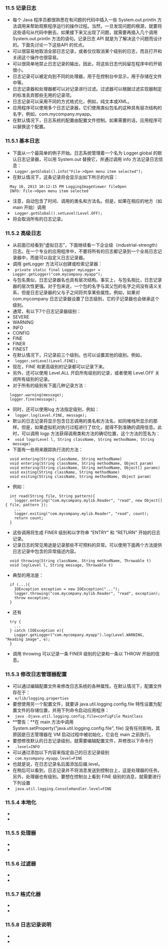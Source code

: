 ### 11.5 记录日志
- 每个 Java 程序员都很熟悉在有问题的代码中插入一些 System.out.println 方法调用来帮助观察程序运行的操作过程。当然，一旦发现问题的根源，就要将这些语句从代码中删去。如果接下来又出现了问题，就需要再插入几个调用 System.out.println 方法的语句。记录日志 API 就是为了解决这个问题而设计的。下面先讨论一下这些API 的优点。
- 可以很容易地取消全部日志记录，或者仅仅取消某个级别的日志，而且打开和关闭这个操作也很容易。
- 可以很简单地禁止日志记录的输出，因此，将这些日志代码留在程序中的开销很小。
- 日志记录可以被定向到不同的处理器，用于在控制台中显示，用于存储在文件中等。
- 日志记录器和处理器都可以对记录进行过滤。过滤器可以根据过滤实现器制定的标准丢弃那些无用的记录项。
- 日志记录可以采用不同的方式格式化，例如，纯文本或XML。
- 应用程序可以使用多个日志记录器，它们使用类似包名的这种具有层次结构的名字，例如，com.mycompany.myapp。
- 在默认情况下，日志系统的配置由配置文件控制。如果需要的话，应用程序可以替换这个配置。
### 11.5.1 基本日志
- 下面从一个最简单的例子开始。日志系统管理着一个名为 Logger.global 的默认日志记录器，可以用 System.out 替换它，并通过调用 info 方法记录日志信息：
- ` Logger.getGlobal().info("File->Open menu item selected");`
- 在默认情况下，这条记录将会显示出如下所示的内容：
```
  May 10, 2013 10:12:15 PM LoggingImageViewer fileOpen
  INFO: File->Open menu item selected
```
- 注意，自动包含了时间、调用的类名和方法名。但是，如果在相应的地方（如 main 开始）调用
- ` Logger.getGlobal().setLevel(Level.OFF);`
- 将会取消所有的日志记录。
> 
### 11.5.2 高级日志
- 从前面已经看到“虚拟日志”，下面继续看一下企业级（industrial-strength）日志。在一个专业的应用程序中，不要将所有的日志都记录到一个全局日志记录器中，而是可以自定义日志记录器。
- 调用 getLogger 方法可以创建或检索记录器：
- ` private static final Logger myLogger = Logger.getLogger("com.mycompany.myapp");`
- 与包名类似，日志记录器名也具有层次结构。事实上，与包名相比，日志记录器的层次性更强。对于包来说，一个包的名字与其父包的名字之间没有语义关系，但是日志记录器的父与子之间将共享某些属性。例如，如果对 com.mycompany 日志记录器设置了日志级别，它的子记录器也会继承这个级别。
- 通常，有以下7个日志记录器级别：
- SEVERE
- WARNING
- INFO
- CONFIG
- FINE
- FINER
- FINEST
- 在默认情况下，只记录前三个级别。也可以设置其他的级别。例如，
- ` logger.setLevel(Level.FINE);`
- 现在，FINE 和更高级别的记录都可以记录下来。
- 另外，还可以使用 Level.ALL 开启所有级别的记录，或者使用 Level.OFF 关闭所有级别的记录。
- 对于所有的级别有下面几种记录方法：
```
  logger.warning(message);
  logger.fine(message);
```
- 同时，还可以使用log 方法指定级别，例如：
- ` logger.log(Level.FINE, message);`
- 默认的日志记录将显示包含日志调用的类名和方法名，如同堆栈所显示的那样。但是，如果虚拟机对执行过程进行了优化，就得不到准确的调用信息。此时，可以调用 logp 方法获得调用类和方法的确切位置，这个方法的签名为：
- ` void logp(Level l, String className, String methodName, String message)`
- 下面有一些用来跟踪执行流的方法：
```
  void entering(String className, String methodName)
  void entering(String className, String methodName, Object param)
  void entering(String className, String methodName, Object[] params)
  void exiting(String className, String methodName)
  void exiting(String className, String methodName, Object param)
```  
- 例如：
```
  int read(String file, String pattern){
    logger.entering("com.mycompany.mylib.Reader", "read", new Object[]{ file, pattern });
    ...
    logger.exiting("com.mycompany.mylib.Reader", "read", count);
    return count;
  }
```
- 这些调用将生成 FINER 级别和以字符串 “ENTRY” 和 “RETURN” 开始的日志记录。
- 记录日志的常见用途是记录那些不可预料的异常。可以使用下面两个方法提供日志记录中包含的异常描述内容。
```
  void throwing(String className, String methodName, Throwable t)
  void log(Level l, String message, Throwable t)
```
- 典型的用法是：
```
  if (...){
    IOException exception = new IOException("...");
    logger.throwing("com.mycompany.mylib.Reader", "read", exception);
    throw exception;
  }
```
- 还有
```
  try {
    ...
  } catch (IOException e){
    Logger.getLogger("com.mycompany.myapp").log(Level.WARNING, "Reading image", e);
  }
```
- 调用 throwing 可以记录一条 FINER 级别的记录和一条以 THROW 开始的信息。
> 
### 11.5.3 修改日志管理器配置
- 可以通过编辑配置文件来修改日志系统的各种属性。在默认情况下，配置文件存在于：
- ` e/lib/logging.properties`
- 要想使用另一个配置文件，就要讲 java.util.logging.config.file 特性设置为配置文件的存储位置，并用下列命令启动应用程序：
- ` java -Djava.util.logging.config.file=configFile MainClass`
- **警告：**在 main 方法中调用 System.setProperty("java.util.logging.config.file", file) 没有任何影响，其原因是日志管理器在 VM 启动过程中被初始化，它会在 main 之前执行。
- 要想修改默认的日志记录级别，就需要编辑配置文件，并修改以下命令行
- ` .level=INFO`
- 可以通过添加以下内容来指定自己的日志记录级别
- ` com.mycompany.myapp.level=FINE`
- 也就是说，在日志记录名后面添加后缀.level。
- 在稍后可以看到，日志记录并不将消息发送到控制台上，这是处理器的任务。另外，处理器也有级别。要想在控制台上看到 FINE 级别的消息，就需要进行下列设置
- ` java.util.logging.ConsoleHandler.level=FINE`
### 11.5.4 本地化
- 
- 
### 11.5.5 处理器
- 
- 
### 11.5.6 过滤器
- 
- 
### 11.5.7 格式化器
- 
- 
### 11.5.8 日志记录说明
- 
- 










